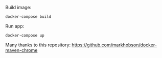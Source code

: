 Build image:
```
docker-compose build
```

Run app:
```
docker-compose up
```

Many thanks to this repository: https://github.com/markhobson/docker-maven-chrome